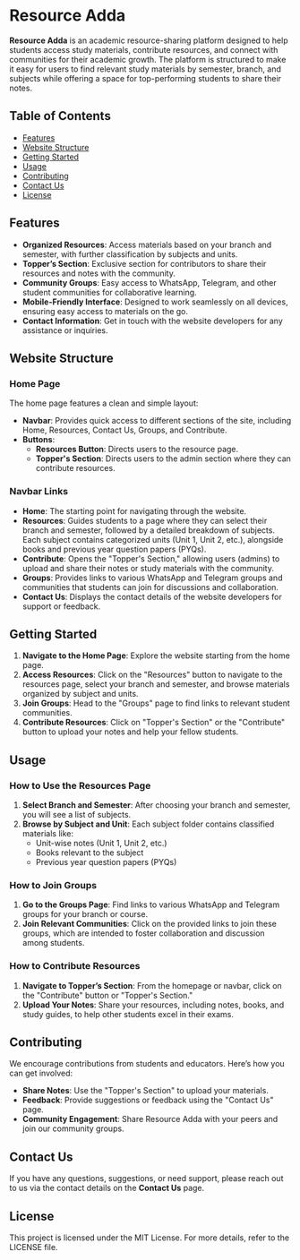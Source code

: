 # Resource Adda

**Resource Adda** is an academic resource-sharing platform designed to help students access study materials, contribute resources, and connect with communities for their academic growth. The platform is structured to make it easy for users to find relevant study materials by semester, branch, and subjects while offering a space for top-performing students to share their notes.

## Table of Contents

- [Features](#features)
- [Website Structure](#website-structure)
- [Getting Started](#getting-started)
- [Usage](#usage)
- [Contributing](#contributing)
- [Contact Us](#contact-us)
- [License](#license)

## Features

- **Organized Resources**: Access materials based on your branch and semester, with further classification by subjects and units.
- **Topper’s Section**: Exclusive section for contributors to share their resources and notes with the community.
- **Community Groups**: Easy access to WhatsApp, Telegram, and other student communities for collaborative learning.
- **Mobile-Friendly Interface**: Designed to work seamlessly on all devices, ensuring easy access to materials on the go.
- **Contact Information**: Get in touch with the website developers for any assistance or inquiries.

## Website Structure

### Home Page

The home page features a clean and simple layout:

- **Navbar**: Provides quick access to different sections of the site, including Home, Resources, Contact Us, Groups, and Contribute.
- **Buttons**:
  - **Resources Button**: Directs users to the resource page.
  - **Topper's Section**: Directs users to the admin section where they can contribute resources.

### Navbar Links

- **Home**: The starting point for navigating through the website.
- **Resources**: Guides students to a page where they can select their branch and semester, followed by a detailed breakdown of subjects. Each subject contains categorized units (Unit 1, Unit 2, etc.), alongside books and previous year question papers (PYQs).
- **Contribute**: Opens the "Topper's Section," allowing users (admins) to upload and share their notes or study materials with the community.
- **Groups**: Provides links to various WhatsApp and Telegram groups and communities that students can join for discussions and collaboration.
- **Contact Us**: Displays the contact details of the website developers for support or feedback.

## Getting Started

1. **Navigate to the Home Page**: Explore the website starting from the home page.
2. **Access Resources**: Click on the "Resources" button to navigate to the resources page, select your branch and semester, and browse materials organized by subject and units.
3. **Join Groups**: Head to the "Groups" page to find links to relevant student communities.
4. **Contribute Resources**: Click on "Topper's Section" or the "Contribute" button to upload your notes and help your fellow students.

## Usage

### How to Use the Resources Page

1. **Select Branch and Semester**: After choosing your branch and semester, you will see a list of subjects.
2. **Browse by Subject and Unit**: Each subject folder contains classified materials like:
   - Unit-wise notes (Unit 1, Unit 2, etc.)
   - Books relevant to the subject
   - Previous year question papers (PYQs)

### How to Join Groups

1. **Go to the Groups Page**: Find links to various WhatsApp and Telegram groups for your branch or course.
2. **Join Relevant Communities**: Click on the provided links to join these groups, which are intended to foster collaboration and discussion among students.

### How to Contribute Resources

1. **Navigate to Topper’s Section**: From the homepage or navbar, click on the "Contribute" button or "Topper's Section."
2. **Upload Your Notes**: Share your resources, including notes, books, and study guides, to help other students excel in their exams.

## Contributing

We encourage contributions from students and educators. Here’s how you can get involved:

- **Share Notes**: Use the "Topper's Section" to upload your materials.
- **Feedback**: Provide suggestions or feedback using the "Contact Us" page.
- **Community Engagement**: Share Resource Adda with your peers and join our community groups.

## Contact Us

If you have any questions, suggestions, or need support, please reach out to us via the contact details on the **Contact Us** page.

## License

This project is licensed under the MIT License. For more details, refer to the LICENSE file.
